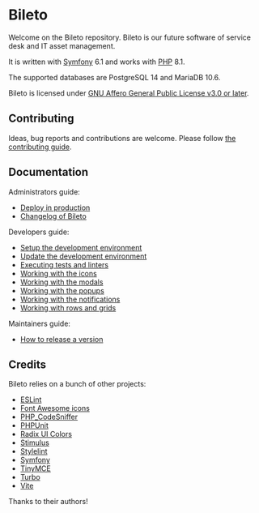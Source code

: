 # Bileto

Welcome on the Bileto repository. Bileto is our future software of service desk and IT asset management.

It is written with [Symfony](https://symfony.com/) 6.1 and works with [PHP](https://www.php.net/) 8.1.

The supported databases are PostgreSQL 14 and MariaDB 10.6.

Bileto is licensed under [GNU Affero General Public License v3.0 or later](LICENSE.txt).

## Contributing

Ideas, bug reports and contributions are welcome. Please follow [the contributing guide](CONTRIBUTING.md).

## Documentation

Administrators guide:

- [Deploy in production](/docs/administrators/deploy.md)
- [Changelog of Bileto](/CHANGELOG.md)

Developers guide:

- [Setup the development environment](/docs/developers/setup.md)
- [Update the development environment](/docs/developers/update.md)
- [Executing tests and linters](/docs/developers/tests.md)
- [Working with the icons](/docs/developers/icons.md)
- [Working with the modals](/docs/developers/modals.md)
- [Working with the popups](/docs/developers/popups.md)
- [Working with the notifications](/docs/developers/notifications.md)
- [Working with rows and grids](/docs/developers/rows-and-grids.md)

Maintainers guide:

- [How to release a version](/docs/maintainers/release.md)

## Credits

Bileto relies on a bunch of other projects:

- [ESLint](https://eslint.org/)
- [Font Awesome icons](https://fontawesome.com)
- [PHP\_CodeSniffer](https://github.com/squizlabs/PHP_CodeSniffer)
- [PHPUnit](https://phpunit.de/)
- [Radix UI Colors](https://www.radix-ui.com/colors)
- [Stimulus](https://stimulus.hotwired.dev/)
- [Stylelint](https://stylelint.io/)
- [Symfony](https://symfony.com/)
- [TinyMCE](https://www.tiny.cloud/tinymce/)
- [Turbo](https://turbo.hotwired.dev/)
- [Vite](https://vitejs.dev/)

Thanks to their authors!
